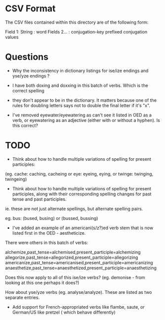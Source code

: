 # CSV Format

The CSV files contained within this directory are of the following form:

Field 1: String : word
Fields 2... : conjugation-key prefixed conjugation values

# Questions

* Why the inconsistency in dictionary listings for ise/ize endings and yse/yze endings ?

* I have both doxing and doxxing in this batch of verbs.  Which is the correct spelling 
- they don't appear to be in the dictionary.  It matters because one of the rules
for doubling letters says not to double the final letter if it's "x".

* I've removed eyewater/eyewatering as can't see it listed in OED as a verb, or eyewatering as an adjective (either with or without a hyphen). Is this correct?



# TODO

* Think about how to handle multiple variations of spelling for present participles:

(eg. cache: caching, cacheing or eye: eyeing, eying, or twinge: twinging, twingeing)


* Think about how to handle multiple variations of spelling for present participles,
along with their corresponding spelling changes for past tense and past participles.

ie. these are not just alternate spellings, but alternate spelling pairs.

eg. bus: (bused, busing) or (bussed, bussing)

* I've added an example of an americani(s/z?)ed verb stem that is now listed first
in the OED - aestheticize.

There were others in this batch of verbs:

alchemize,past_tense=alchemised,present_participle=alchemizing
allegorize,past_tense=allegorized,present_participle=allegorizing
americanize,past_tense=americanised,present_participle=americanizing
anaesthetize,past_tense=anaesthetized,present_participle=anaesthetizing

Does this now apply to all of this ise/ize verbs? (eg. demonise - from looking at this one perhaps it does?)

How about yse/yze verbs (eg. analyse/analyze).  These are listed as two separate entries.

* Add support for French-appropriated verbs like flambe, saute, or German/US like pretzel ( which behave differently)